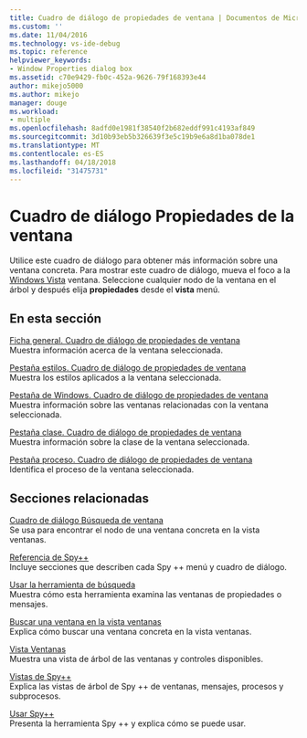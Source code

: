 ```yaml
---
title: Cuadro de diálogo de propiedades de ventana | Documentos de Microsoft
ms.custom: ''
ms.date: 11/04/2016
ms.technology: vs-ide-debug
ms.topic: reference
helpviewer_keywords:
- Window Properties dialog box
ms.assetid: c70e9429-fb0c-452a-9626-79f168393e44
author: mikejo5000
ms.author: mikejo
manager: douge
ms.workload:
- multiple
ms.openlocfilehash: 8adfd0e1981f38540f2b682eddf991c4193af849
ms.sourcegitcommit: 3d10b93eb5b326639f3e5c19b9e6a8d1ba078de1
ms.translationtype: MT
ms.contentlocale: es-ES
ms.lasthandoff: 04/18/2018
ms.locfileid: "31475731"
---
```

# <a name="window-properties-dialog-box"></a>Cuadro de diálogo Propiedades de la ventana
Utilice este cuadro de diálogo para obtener más información sobre una ventana concreta. Para mostrar este cuadro de diálogo, mueva el foco a la [Windows Vista](../debugger/windows-view.md) ventana. Seleccione cualquier nodo de la ventana en el árbol y después elija **propiedades** desde el **vista** menú.  
  
## <a name="in-this-section"></a>En esta sección  
 [Ficha general. Cuadro de diálogo de propiedades de ventana](../debugger/general-tab-window-properties-dialog-box.md)  
 Muestra información acerca de la ventana seleccionada.  
  
 [Pestaña estilos. Cuadro de diálogo de propiedades de ventana](../debugger/styles-tab-window-properties-dialog-box.md)  
 Muestra los estilos aplicados a la ventana seleccionada.  
  
 [Pestaña de Windows. Cuadro de diálogo de propiedades de ventana](../debugger/windows-tab-window-properties-dialog-box.md)  
 Muestra información sobre las ventanas relacionadas con la ventana seleccionada.  
  
 [Pestaña clase. Cuadro de diálogo de propiedades de ventana](../debugger/class-tab-window-properties-dialog-box.md)  
 Muestra información sobre la clase de la ventana seleccionada.  
  
 [Pestaña proceso. Cuadro de diálogo de propiedades de ventana](../debugger/process-tab-window-properties-dialog-box.md)  
 Identifica el proceso de la ventana seleccionada.  
  
## <a name="related-sections"></a>Secciones relacionadas  
 [Cuadro de diálogo Búsqueda de ventana](../debugger/window-search-dialog-box.md)  
 Se usa para encontrar el nodo de una ventana concreta en la vista ventanas.  
  
 [Referencia de Spy++](../debugger/spy-increment-reference.md)  
 Incluye secciones que describen cada Spy ++ menú y cuadro de diálogo.  
  
 [Usar la herramienta de búsqueda](../debugger/how-to-use-the-finder-tool.md)  
 Muestra cómo esta herramienta examina las ventanas de propiedades o mensajes.  
  
 [Buscar una ventana en la vista ventanas](../debugger/how-to-search-for-a-window-in-windows-view.md)  
 Explica cómo buscar una ventana concreta en la vista ventanas.  
  
 [Vista Ventanas](../debugger/windows-view.md)  
 Muestra una vista de árbol de las ventanas y controles disponibles.  
  
 [Vistas de Spy++](../debugger/spy-increment-views.md)  
 Explica las vistas de árbol de Spy ++ de ventanas, mensajes, procesos y subprocesos.  
  
 [Usar Spy++](../debugger/using-spy-increment.md)  
 Presenta la herramienta Spy ++ y explica cómo se puede usar.